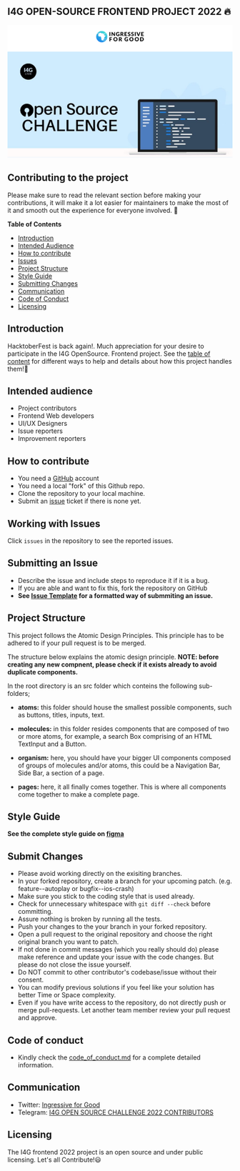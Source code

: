 ## I4G OPEN-SOURCE FRONTEND PROJECT 2022 🔥

<img src="./images/I4G-OPENSOURCE-IMAGE.jpg">

## Contributing to the project

Please make sure to read the relevant section before making your contributions, it will make it a lot easier for maintainers to make the most of it and smooth out the experience for everyone involved. 🚀

**Table of Contents**

- [Introduction](#introduction)
- [Intended Audience](#intended-audience)
- [How to contribute](#how-to-contribute)
- [Issues](#working-with-issues)
- [Project Structure](#project-structure)
- [Style Guide](#style-guide)
- [Submitting Changes](#submit-changes)
- [Communication](#communication)
- [Code of Conduct](#code-of-conduct)
- [Licensing](#licensing)


## Introduction

HacktoberFest is back again!. Much appreciation for your desire to participate in the I4G OpenSource. Frontend project. See the [table of content](#contributing-to-the-project) for different ways to help and details about how this project handles them!📝


## Intended audience
- Project contributors
- Frontend Web developers
- UI/UX Designers
- Issue reporters
- Improvement reporters


## How to contribute

- You need a [GitHub](https://www.github.com) account
- You need a local "fork" of this Github repo.
- Clone the repository to your local machine.
- Submit an [issue](https://github.com/Ingressive-for-Good/I4G-OPENSOURCE-FRONTEND-PROJECT-2022/issues) ticket if there is none yet.


## Working with Issues

Click `issues` in the repository to see the reported issues.


## Submitting an Issue

- Describe the issue and include steps to reproduce it if it is a bug.
- If you are able and want to fix this, fork the repository on GitHub
- **See [Issue Template](./issue_template.md) for a formatted way of submmiting an issue.**


## Project Structure

This project follows the Atomic Design Principles. This principle has to be adhered to if your pull request is to be merged.

The structure below explains the atomic design principle.
**NOTE: before creating any new compnent, please check if it exists already to avoid duplicate components.**

In the root directory is an src folder which conteins the following sub-folders;

- **atoms:** this folder should house the smallest possible components, such as buttons, titles, inputs, text.

- **molecules:** in this folder resides components that are composed of two or more atoms, for example, a search Box comprising of an HTML TextInput and a Button.

- **organism:** here, you should have your bigger UI components composed of groups of molecules and/or atoms, this could be a Navigation Bar, Side Bar, a section of a page.

- **pages:** here, it all finally comes together. This is where all components come together to make a complete page.


## Style Guide

**See the complete style guide on [figma](https://www.figma.com/file/cK9hICwy4Tcs7Nw2mXh0Aj/I4G-Open-Source)**

## Submit Changes

- Please avoid working directly on the exisiting branches.
- In your forked repository, create a branch for your upcoming patch. (e.g. feature--autoplay or bugfix--ios-crash)
- Make sure you stick to the coding style that is used already.
- Check for unnecessary whitespace with `git diff --check` before committing.
- Assure nothing is broken by running all the tests.
- Push your changes to the your branch in your forked repository.
- Open a pull request to the original repository and choose the right original branch you want to patch. 
- If not done in commit messages (which you really should do) please make reference and update your issue with the code changes. But please do not close the issue yourself.
- Do NOT commit to other contributor's codebase/issue without their consent.
- You can modify previous solutions if you feel like your solution has better Time or Space complexity.
- Even if you have write access to the repository, do not directly push or merge pull-requests. Let another team member review your pull request and approve.


## Code of conduct

- Kindly check the [code_of_conduct.md](./code_of_conduct.md) for a complete detailed information.


## Communication

- Twitter: [Ingressive for Good](https://twitter.com/Ingressive4Good)
- Telegram: [I4G OPEN SOURCE CHALLENGE 2022 CONTRIBUTORS](https://t.me/+pL8u3OvU-ss3MTk0)


## Licensing

The I4G frontend 2022 project is an open source and under public licensing. Let's all Contribute!😃